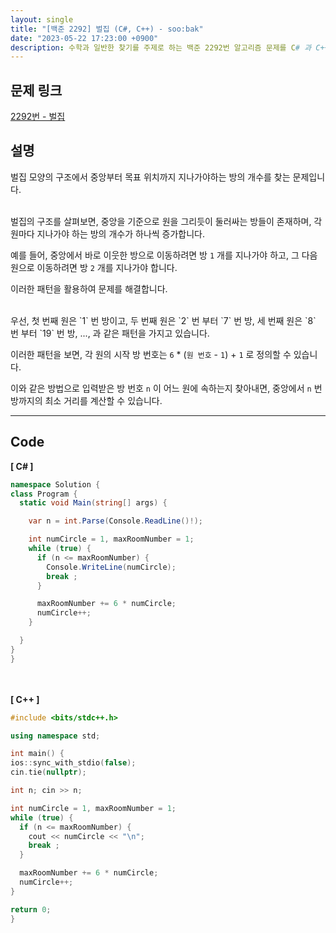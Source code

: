 ```yaml
---
layout: single
title: "[백준 2292] 벌집 (C#, C++) - soo:bak"
date: "2023-05-22 17:23:00 +0900"
description: 수학과 일반한 찾기를 주제로 하는 백준 2292번 알고리즘 문제를 C# 과 C++ 로 풀이 및 해설
---
```


## 문제 링크
  [2292번 - 벌집](https://www.acmicpc.net/problem/2292)

## 설명
벌집 모양의 구조에서 중앙부터 목표 위치까지 지나가야하는 방의 개수를 찾는 문제입니다. <br>

<br>
벌집의 구조를 살펴보면, 중앙을 기준으로 원을 그리듯이 둘러싸는 방들이 존재하며, 각 원마다 지나가야 하는 방의 개수가 하나씩 증가합니다. <br>

예를 들어, 중앙에서 바로 이웃한 방으로 이동하려면 방 `1` 개를 지나가야 하고, 그 다음 원으로 이동하려면 방 `2` 개를 지나가야 합니다. <br>

이러한 패턴을 활용하여 문제를 해결합니다. <br>

<br>
우선, 첫 번째 원은 `1` 번 방이고, 두 번째 원은 `2` 번 부터 `7` 번 방, 세 번째 원은 `8` 번 부터 `19` 번 방, ..., 과 같은 패턴을 가지고 있습니다. <br>

이러한 패턴을 보면, 각 원의 시작 방 번호는 `6` * (`원 번호` - `1`) + `1` 로 정의할 수 있습니다. <br>

이와 같은 방법으로 입력받은 방 번호 `n` 이 어느 원에 속하는지 찾아내면, 중앙에서 `n` 번 방까지의 최소 거리를 계산할 수 있습니다. <br>

- - -

## Code
<b>[ C# ] </b>
<br>

  ```c#
namespace Solution {
  class Program {
    static void Main(string[] args) {

      var n = int.Parse(Console.ReadLine()!);

      int numCircle = 1, maxRoomNumber = 1;
      while (true) {
        if (n <= maxRoomNumber) {
          Console.WriteLine(numCircle);
          break ;
        }

        maxRoomNumber += 6 * numCircle;
        numCircle++;
      }

    }
  }
}
  ```
<br><br>
<b>[ C++ ] </b>
<br>

  ```c++
#include <bits/stdc++.h>

using namespace std;

int main() {
  ios::sync_with_stdio(false);
  cin.tie(nullptr);

  int n; cin >> n;

  int numCircle = 1, maxRoomNumber = 1;
  while (true) {
    if (n <= maxRoomNumber) {
      cout << numCircle << "\n";
      break ;
    }

    maxRoomNumber += 6 * numCircle;
    numCircle++;
  }

  return 0;
}
  ```

